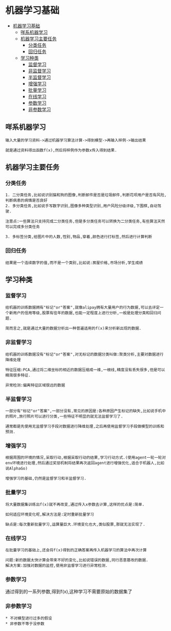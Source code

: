 # 机器学习基础

<!-- TOC -->

- [机器学习基础](#机器学习基础)
    - [咩系机器学习](#咩系机器学习)
    - [机器学习主要任务](#机器学习主要任务)
        - [分类任务](#分类任务)
        - [回归任务](#回归任务)
    - [学习种类](#学习种类)
        - [监督学习](#监督学习)
        - [非监督学习](#非监督学习)
        - [半监督学习](#半监督学习)
        - [增强学习](#增强学习)
        - [批量学习](#批量学习)
        - [在线学习](#在线学习)
        - [参数学习](#参数学习)
        - [非参数学习](#非参数学习)

<!-- /TOC -->

## 咩系机器学习
```
输入大量的学习资料->通过机器学习算法计算->得到模型->再输入样例->输出结果

就是通过资料得出函数f(x),然后将样例作为参数x传入得到结果.
```
## 机器学习主要任务

### 分类任务
```
1. 二分类任务,比如说识别猫和狗的图像,判断邮件是否是垃圾邮件,判断花呗用户是否有风险,判断病患的病情是否良好
2. 多分类任务,比如说手写数字识别,图像多种类型识别,用户风险分级评级,下围棋,自动驾驶.

注意点:一些算法只支持完成二分类任务,但是多分类任务可以转换为二分类任务,有些算法天然可以完成多分类任务

3. 多标签分类,给图片中的人数,性别,物品,穿着,颜色进行打标签,然后进行计算判断
```

### 回归任务
```
结果是一个连续数字的值,而不是一个类别,比如说:房屋价格,市场分析,学生成绩
```

## 学习种类

### 监督学习
```
给机器的训练数据拥有"标记"or"答案",就像alipay拥有大量用户的行为数据,可以去评定一个新用户的信用等级,股票有往年的数据,也能一定程度上进行分析,一般是处理分类和回归问题.

简而言之,就是通过大量的数据分析出一种普遍适用的f(x)来分析新出现的数据.
```
### 非监督学习
```
给机器的训练数据没有"标记"or"答案",对无标记的数据分类叫做:聚类分析,主要对数据进行降维处理

特征压缩:PCA,通过将二维坐标的相近的数据压缩成一维,一根线,精度没有丢失很多,但是可以精简很多特征.

异常检测:偏离特征区域很远的数据
```
### 半监督学习

```
一部分有"标记"or"答案",一部分没有,常见的原因是:各种原因产生标记的缺失,比如说手机中的照片,旅行照片可以进行分类,一些特征不明显的就无法监督学习了.

通常都是先使用无监督学习手段对数据进行降维处理,之后再使用监督学习手段做模型的训练和预测.
```
### 增强学习
```
根据周围的环境的情况,采取行动,根据采取行动的结果,学习行动方式.(使用agent一轮一轮对env环境进行处理,然后通过奖惩机制将结果再次返回agent进行增强优化,适合于机器人,比如说AlphaGo)

增强学习的基础,仍然是监督学习和半监督学习.
```

### 批量学习
```
将大量数据集训练出f(x)就不再改变,通过传入x参数去计算,这样的优点是:简单.

如何适应环境变化呢,解决方法是:定时重新批量学习

缺点是:每次重新批量学习,运算量巨大.环境变化也大,类似股票,那就无法实现了.
```

### 在线学习
```
在批量学习的基础上,还会将f(x)得到的正确答案再传入机器学习的算法中再次计算

问题:新的数据太快计算会带来不好的变化,比如说错误的数据,同行恶意篡改的数据.
解决方案:加强对数据的监控,使用非监督学习进行异常检测.
```

### 参数学习
通过得到的一系列参数,得到f(x),这种学习不需要原始的数据集了

### 非参数学习
```
* 不对模型进行过多的假设
* 非参数不等于没参数
```